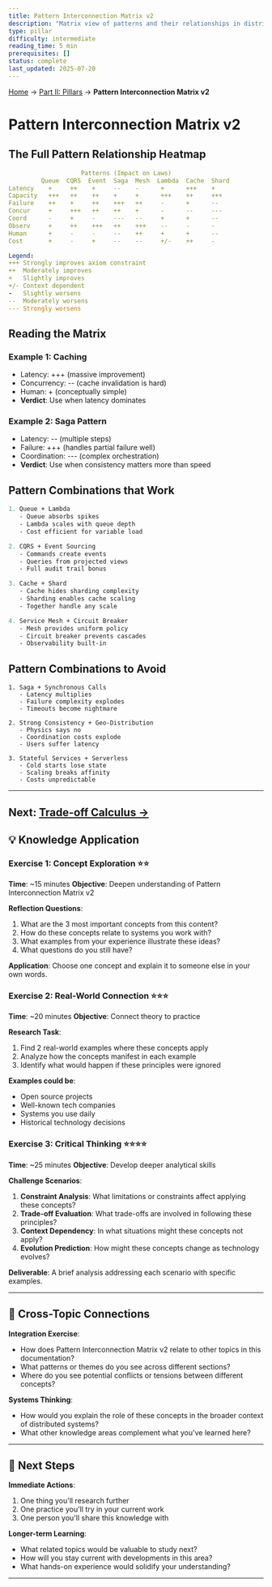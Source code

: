 ```yaml
---
title: Pattern Interconnection Matrix v2
description: "Matrix view of patterns and their relationships in distributed systems"
type: pillar
difficulty: intermediate
reading_time: 5 min
prerequisites: []
status: complete
last_updated: 2025-07-20
---
```


<!-- Navigation -->
[Home](../introduction/index.md) → [Part II: Pillars](index.md) → **Pattern Interconnection Matrix v2**

# Pattern Interconnection Matrix v2

## The Full Pattern Relationship Heatmap

```yaml
                    Patterns (Impact on Laws)
         Queue  CQRS  Event  Saga  Mesh  Lambda  Cache  Shard
Latency    +     ++    +     --    -      +      +++    +
Capacity   +++   ++    ++    +     +      +++    ++     +++
Failure    ++    +     ++    +++   ++     -      +      --
Concur     +     +++   ++    ++    +      -      --     ---
Coord      -     +     -     ---   --     +      +      --
Observ     +     ++    +++   ++    +++    --     -      -
Human      +     -     -     --    ++     +      +      --
Cost       +     -     +     --    --     +/-    ++     -

Legend:
+++ Strongly improves axiom constraint
++  Moderately improves
+   Slightly improves
+/- Context dependent
-   Slightly worsens
--  Moderately worsens
--- Strongly worsens
```

## Reading the Matrix

### Example 1: Caching
- Latency: +++ (massive improvement)
- Concurrency: -- (cache invalidation is hard)
- Human: + (conceptually simple)
- **Verdict**: Use when latency dominates

### Example 2: Saga Pattern
- Latency: -- (multiple steps)
- Failure: +++ (handles partial failure well)
- Coordination: --- (complex orchestration)
- **Verdict**: Use when consistency matters more than speed

## Pattern Combinations that Work

```proto
1. Queue + Lambda
   - Queue absorbs spikes
   - Lambda scales with queue depth
   - Cost efficient for variable load

2. CQRS + Event Sourcing
   - Commands create events
   - Queries from projected views
   - Full audit trail bonus

3. Cache + Shard
   - Cache hides sharding complexity
   - Sharding enables cache scaling
   - Together handle any scale

4. Service Mesh + Circuit Breaker
   - Mesh provides uniform policy
   - Circuit breaker prevents cascades
   - Observability built-in
```

## Pattern Combinations to Avoid

```text
1. Saga + Synchronous Calls
   - Latency multiplies
   - Failure complexity explodes
   - Timeouts become nightmare

2. Strong Consistency + Geo-Distribution
   - Physics says no
   - Coordination costs explode
   - Users suffer latency

3. Stateful Services + Serverless
   - Cold starts lose state
   - Scaling breaks affinity
   - Costs unpredictable
```

---

**Next**: [Trade-off Calculus →](tradeoff-calculus.md)
---

## 💡 Knowledge Application

### Exercise 1: Concept Exploration ⭐⭐
**Time**: ~15 minutes
**Objective**: Deepen understanding of Pattern Interconnection Matrix v2

**Reflection Questions**:
1. What are the 3 most important concepts from this content?
2. How do these concepts relate to systems you work with?
3. What examples from your experience illustrate these ideas?
4. What questions do you still have?

**Application**: Choose one concept and explain it to someone else in your own words.

### Exercise 2: Real-World Connection ⭐⭐⭐
**Time**: ~20 minutes
**Objective**: Connect theory to practice

**Research Task**:
1. Find 2 real-world examples where these concepts apply
2. Analyze how the concepts manifest in each example
3. Identify what would happen if these principles were ignored

**Examples could be**:
- Open source projects
- Well-known tech companies
- Systems you use daily
- Historical technology decisions

### Exercise 3: Critical Thinking ⭐⭐⭐⭐
**Time**: ~25 minutes
**Objective**: Develop deeper analytical skills

**Challenge Scenarios**:
1. **Constraint Analysis**: What limitations or constraints affect applying these concepts?
2. **Trade-off Evaluation**: What trade-offs are involved in following these principles?
3. **Context Dependency**: In what situations might these concepts not apply?
4. **Evolution Prediction**: How might these concepts change as technology evolves?

**Deliverable**: A brief analysis addressing each scenario with specific examples.

---

## 🔗 Cross-Topic Connections

**Integration Exercise**:
- How does Pattern Interconnection Matrix v2 relate to other topics in this documentation?
- What patterns or themes do you see across different sections?
- Where do you see potential conflicts or tensions between different concepts?

**Systems Thinking**:
- How would you explain the role of these concepts in the broader context of distributed systems?
- What other knowledge areas complement what you've learned here?

---

## 🎯 Next Steps

**Immediate Actions**:
1. One thing you'll research further
2. One practice you'll try in your current work
3. One person you'll share this knowledge with

**Longer-term Learning**:
- What related topics would be valuable to study next?
- How will you stay current with developments in this area?
- What hands-on experience would solidify your understanding?

---
